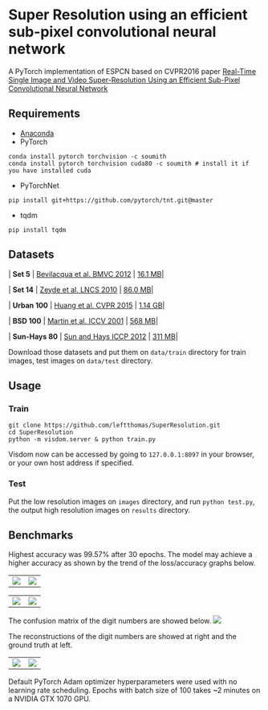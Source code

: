 # Super Resolution using an efficient sub-pixel convolutional neural network
A PyTorch implementation of ESPCN based on CVPR2016 paper [Real-Time Single Image and Video Super-Resolution Using an Efficient Sub-Pixel Convolutional Neural Network](https://arxiv.org/abs/1609.05158)

## Requirements
- [Anaconda](https://www.anaconda.com/download/)
- PyTorch
```
conda install pytorch torchvision -c soumith
conda install pytorch torchvision cuda80 -c soumith # install it if you have installed cuda
```
- PyTorchNet
```
pip install git+https://github.com/pytorch/tnt.git@master
```
- tqdm
```
pip install tqdm
```

## Datasets
| **Set 5** |  [Bevilacqua et al. BMVC 2012](http://people.rennes.inria.fr/Aline.Roumy/results/SR_BMVC12.html)  | [16.1 MB](https://uofi.box.com/shared/static/kfahv87nfe8ax910l85dksyl2q212voc.zip)|

| **Set 14** |  [Zeyde et al. LNCS 2010](https://sites.google.com/site/romanzeyde/research-interests)  | [86.0 MB](https://uofi.box.com/shared/static/igsnfieh4lz68l926l8xbklwsnnk8we9.zip)|

| **Urban 100** | [Huang et al. CVPR 2015](https://sites.google.com/site/jbhuang0604/publications/struct_sr)  | [ 1.14 GB](https://uofi.box.com/shared/static/65upg43jjd0a4cwsiqgl6o6ixube6klm.zip)|

| **BSD 100** | [Martin et al. ICCV 2001](https://www.eecs.berkeley.edu/Research/Projects/CS/vision/bsds/) | [568 MB](https://uofi.box.com/shared/static/qgctsplb8txrksm9to9x01zfa4m61ngq.zip)|

| **Sun-Hays 80** | [Sun and Hays ICCP 2012](http://cs.brown.edu/~lbsun/SRproj2012/SR_iccp2012.html) | [311 MB](https://uofi.box.com/shared/static/rirohj4773jl7ef752r330rtqw23djt8.zip)|

Download those datasets and  put them on `data/train` directory for 
train images, test images on `data/test` directory.

## Usage

### Train

```
git clone https://github.com/leftthomas/SuperResolution.git
cd SuperResolution
python -m visdom.server & python train.py
```
Visdom now can be accessed by going to `127.0.0.1:8097` in your browser, or your own host address if specified.

### Test
Put the low resolution images on `images` directory, and run `python test.py`,
the output high resolution images on `results` directory.

## Benchmarks
Highest accuracy was 99.57% after 30 epochs. The model may achieve a higher accuracy as shown by the trend of the loss/accuracy graphs below.
<table>
  <tr>
    <td>
     <img src="results/train_loss.png"/>
    </td>
    <td>
     <img src="results/test_loss.png"/>
    </td>
  </tr>
</table>
<table>
  <tr>
    <td>
     <img src="results/train_acc.png"/>
    </td>
    <td>
     <img src="results/test_acc.png"/>
    </td>
  </tr>
</table>

The confusion matrix of the digit numbers are showed below.
<img src="results/confusion_matrix.png"/>

The reconstructions of the digit numbers are showed at right and the ground truth at left.
<table>
  <tr>
    <td>
     <img src="results/ground_truth.jpg"/>
    </td>
    <td>
     <img src="results/reconstruction.jpg"/>
    </td>
  </tr>
</table>

Default PyTorch Adam optimizer hyperparameters were used with no learning rate scheduling. Epochs with batch size of 100 takes ~2 minutes on a NVIDIA GTX 1070 GPU. 

